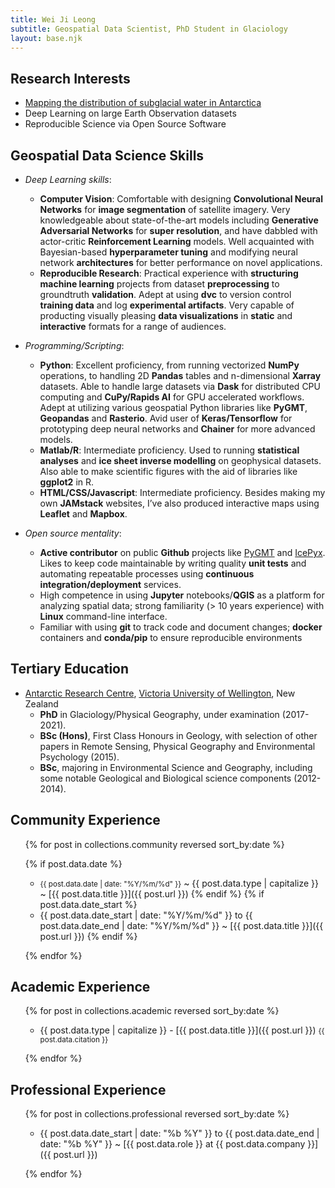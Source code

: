 ```yaml
---
title: Wei Ji Leong
subtitle: Geospatial Data Scientist, PhD Student in Glaciology
layout: base.njk
---
```


## Research Interests

* [Mapping the distribution of subglacial water in Antarctica](https://www.wgtn.ac.nz/antarctic/study/profiles/wei-ji-leong)
* Deep Learning on large Earth Observation datasets
* Reproducible Science via Open Source Software


## Geospatial Data Science Skills

- *Deep Learning skills*:
  * **Computer Vision**: Comfortable with designing **Convolutional Neural Networks** for **image segmentation** of satellite imagery.
  Very knowledgeable about state-of-the-art models including **Generative Adversarial Networks** for **super resolution**, and have dabbled with actor-critic **Reinforcement Learning** models.
  Well acquainted with Bayesian-based **hyperparameter tuning** and modifying neural network **architectures** for better performance on novel applications.
  * **Reproducible Research**: Practical experience with **structuring machine learning** projects from dataset **preprocessing** to groundtruth **validation**.
  Adept at using **dvc** to version control **training data** and log **experimental artifacts**.
  Very capable of producting visually pleasing **data visualizations** in **static** and **interactive** formats for a range of audiences.

- *Programming/Scripting*:
  * **Python**: Excellent proficiency, from running vectorized **NumPy** operations, to handling 2D **Pandas** tables and n-dimensional **Xarray** datasets.
  Able to handle large datasets via **Dask** for distributed CPU computing and **CuPy/Rapids AI** for GPU accelerated workflows.
  Adept at utilizing various geospatial Python libraries like **PyGMT**, **Geopandas** and **Rasterio**.
  Avid user of **Keras/Tensorflow** for prototyping deep neural networks and **Chainer** for more advanced models.
  * **Matlab/R**: Intermediate proficiency.
  Used to running **statistical analyses** and **ice sheet inverse modelling** on geophysical datasets.
  Also able to make scientific figures with the aid of libraries like **ggplot2** in R.
  * **HTML/CSS/Javascript**: Intermediate proficiency.
  Besides making my own **JAMstack** websites, I’ve also produced interactive maps using **Leaflet** and **Mapbox**.

- *Open source mentality*:
  * **Active contributor** on public **Github** projects like [PyGMT](https://github.com/GenericMappingTools/pygmt) and [IcePyx](https://github.com/icesat2py/icepyx).
  Likes to keep code maintainable by writing quality **unit tests** and automating repeatable processes using **continuous integration/deployment** services.
  * High competence in using **Jupyter** notebooks/**QGIS** as a platform for analyzing spatial data;
  strong familiarity (> 10 years experience) with **Linux** command-line interface.
  * Familiar with using **git** to track code and document changes; **docker** containers and **conda/pip** to ensure reproducible environments


## Tertiary Education

- [Antarctic Research Centre](https://www.wgtn.ac.nz/antarctic), [Victoria University of Wellington](https://www.wgtn.ac.nz), New Zealand
  * **PhD** in Glaciology/Physical Geography, under examination (2017-2021).
  * **BSc (Hons)**, First Class Honours in Geology, with selection of other papers in Remote Sensing, Physical Geography and Environmental Psychology (2015).
  * **BSc**, majoring in Environmental Science and Geography, including some notable Geological and Biological science components (2012-2014).


## Community Experience

<ul>
{% for post in collections.community reversed sort_by:date %}

{% if post.data.date %}
  - <time><small>{{ post.data.date | date: "%Y/%m/%d" }}</small></time> ~ {{ post.data.type | capitalize }} ~ [{{ post.data.title }}]({{ post.url }})
{% endif %}
{% if post.data.date_start %}
  - <time>{{ post.data.date_start | date: "%Y/%m/%d" }}</time> to <time>{{ post.data.date_end | date: "%Y/%m/%d" }}</time> ~ [{{ post.data.title }}]({{ post.url }})
{% endif %}

{% endfor %}
</ul>


## Academic Experience

<ul>
{% for post in collections.academic reversed sort_by:date %}

- {{ post.data.type | capitalize }} - [{{ post.data.title }}]({{ post.url }})
  <small>{{ post.data.citation }}</small>

{% endfor %}
</ul>


## Professional Experience

<ul>
{% for post in collections.professional reversed sort_by:date %}

- <time>{{ post.data.date_start | date: "%b %Y" }}</time> to <time>{{ post.data.date_end | date: "%b %Y" }}</time> ~ [{{ post.data.role }} at {{ post.data.company }}]({{ post.url }})

{% endfor %}
</ul>
